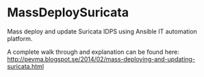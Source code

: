 MassDeploySuricata
==================

Mass deploy and update Suricata IDPS using Ansible IT automation platform.

A complete walk through and explanation can be found here:
http://pevma.blogspot.se/2014/02/mass-deploying-and-updating-suricata.html
